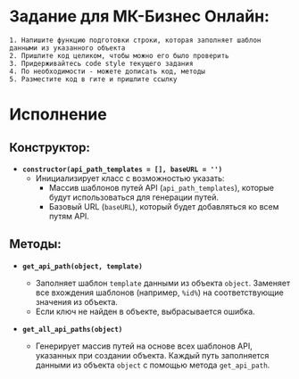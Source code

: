 # Задание для МК-Бизнес Онлайн:

    1. Напишите функцию подготовки строки, которая заполняет шаблон данными из указанного объекта
    2. Пришлите код целиком, чтобы можно его было проверить
    3. Придерживайтесь code style текущего задания
    4. По необходимости - можете дописать код, методы
    5. Разместите код в гите и пришлите ссылку

# Исполнение
## Конструктор:
- **`constructor(api_path_templates = [], baseURL = '')`**
  - Инициализирует класс с возможностью указать:
    - Массив шаблонов путей API (`api_path_templates`), которые будут использоваться для генерации путей.
    - Базовый URL (`baseURL`), который будет добавляться ко всем путям API.

## Методы:
- **`get_api_path(object, template)`**
  - Заполняет шаблон `template` данными из объекта `object`. Заменяет все вхождения шаблонов (например, `%id%`) на соответствующие значения из объекта.
  - Если ключ не найден в объекте, выбрасывается ошибка.

- **`get_all_api_paths(object)`**
  - Генерирует массив путей на основе всех шаблонов API, указанных при создании объекта. Каждый путь заполняется данными из объекта `object` с помощью метода `get_api_path`.